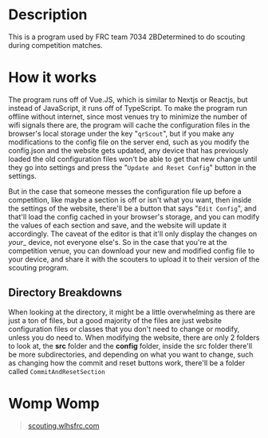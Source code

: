 # Description 
This is a program used by FRC team 7034 2BDetermined to do scouting during competition matches. 

# How it works

The program runs off of Vue.JS, which is similar to Nextjs or Reactjs, but instead of JavaScript, it runs off of TypeScript. 
To make the program run offline without internet, since most venues try to minimize the number of wifi signals there are, the program will cache the configuration files in the browser's local storage under the key "`qrScout`", but if you make any modifications to the config file on the server end, such as you modify the config.json and the website gets updated, any device that has previously loaded the old configuration files won't be able to get that new change until they go into settings and press the "`Update and Reset Config`" button in the settings. 

But in the case that someone messes the configuration file up before a competition, like maybe a section is off or isn't what you want, then inside the settings of the website, there'll be a button that says "`Edit Config`", and that'll load the config cached in your browser's storage, and you can modify the values of each section and save, and the website will update it accordingly. The caveat of the editor is that it'll only display the changes on _your__ device, not everyone else's. So in the case that you're at the competition venue, you can download your new and modified config file to your device, and share it with the scouters to upload it to their version of the scouting program. 



## Directory Breakdowns

When looking at the directory, it might be a little overwhelming as there are just a ton of files, but a good majority of the files are just website configuration files or classes that you don't need to change or modify, unless you do need to.
When modifying the website, there are only 2 folders to look at, the **src** folder and the **config** folder, inside the src folder there'll be more subdirectories, and depending on what you want to change, such as changing how the commit and reset buttons work, there'll be a folder called `CommitAndResetSection`





# Womp Womp 

> [scouting.wlhsfrc.com](https://scouting.wlhsfrc.com)
